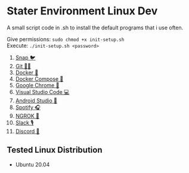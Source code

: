# Stater Environment Linux Dev
A small script code in .sh to install the default programs that i use often.

Give permissions: `sudo chmod +x init-setup.sh`  
Execute: `./init-setup.sh <password>`
1. [Snap 🐦](https://snapcraft.io/docs/installing-snap-on-ubuntu)
2. [Git 👨‍💻](https://git-scm.com/)
3. [Docker 🐳](https://www.docker.com/)
4. [Docker Compose 🐳](https://docs.docker.com/compose/)
5. [Google Chrome 🔎](https://www.google.com/intl/es/chrome/?brand=YTUH&gclid=Cj0KCQjw_7KXBhCoARIsAPdPTfgwWCrhGi51XzOTteYA2WEGwQKSe44Qd1Xd0TwE4EKAQ7ZmZ1WUiZ4aAmx_EALw_wcB&gclsrc=aw.ds)
6. [Visual Studio Code 💻](https://code.visualstudio.com/)
7. [Android Studio 📱](https://developer.android.com/studio?hl=es-419&gclid=Cj0KCQjw_7KXBhCoARIsAPdPTfjn_-ZwRMmDmv-MpvEYjZ5YkOECYQuR2JBV-MRVr0QPKTkLzxffGLEaAoUeEALw_wcB&gclsrc=aw.ds)
8. [Spotify 🎧](https://www.spotify.com/)
9.  [NGROK 🔗](https://ngrok.com/)
10. [Slack 🎙](https://slack.com/)
11. [Discord 💬](https://discord.com/)

## Tested Linux Distribution

- Ubuntu 20.04
